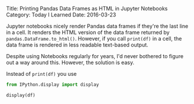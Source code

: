 Title: Printing Pandas Data Frames as HTML in Jupyter Notebooks
Category: Today I Learned
Date: 2016-03-23

Jupyter notebooks nicely render Pandas data frames if they're the last line in a cell. It renders the HTML version of the data frame returned by `pandas.DataFrame.to_html()`. However, if you call `print(df)` in a cell, the data frame is rendered in less readable text-based output.

Despite using Notebooks regularly for years, I'd never bothered to figure out a way around this. However, the solution is easy.

Instead of `print(df)` you use

```python
from IPython.display import display

display(df)
```